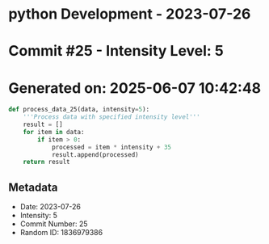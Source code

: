 ﻿# python Development - 2023-07-26
# Commit #25 - Intensity Level: 5
# Generated on: 2025-06-07 10:42:48
```python
def process_data_25(data, intensity=5):
    '''Process data with specified intensity level'''
    result = []
    for item in data:
        if item > 0:
            processed = item * intensity + 35
            result.append(processed)
    return result
```
## Metadata
- Date: 2023-07-26
- Intensity: 5
- Commit Number: 25
- Random ID: 1836979386
